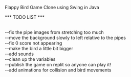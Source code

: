 Flappy Bird Game Clone using Swing in Java

*** TODO LIST *** <br>
<br>

--fix the pipe images from stretching too much <br>
--move the background slowly to left relative to the pipes <br>
--fix 0 score not appearing <br>
--make the bird a little bit bigger <br>
--add sounds <br>
--clean up the variables <br>
--publish the game on replit so anyone can play it! <br>
--add animations for collision and bird movements <br>
